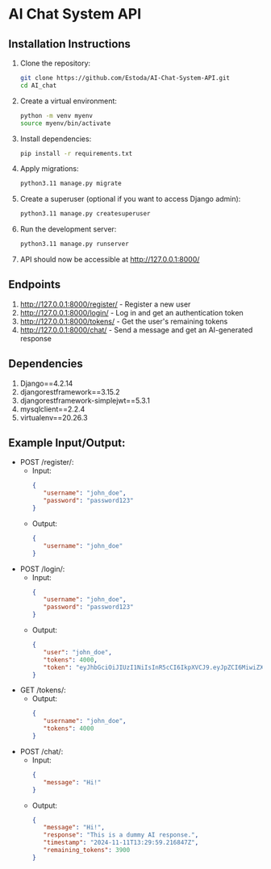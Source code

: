 # AI Chat System API

## Installation Instructions

1. Clone the repository:
   ```bash
   git clone https://github.com/Estoda/AI-Chat-System-API.git
   cd AI_chat

2. Create a virtual environment:
   ```bash
   python -m venv myenv
   source myenv/bin/activate 

3. Install dependencies:
   ```bash
   pip install -r requirements.txt

4. Apply migrations:
   ```bash
   python3.11 manage.py migrate

5. Create a superuser (optional if you want to access Django admin):
   ```bash
   python3.11 manage.py createsuperuser

6. Run the development server:
   ```bash
   python3.11 manage.py runserver

7. API should now be accessible at http://127.0.0.1:8000/

## Endpoints

1. http://127.0.0.1:8000/register/ - Register a new user
2. http://127.0.0.1:8000/login/ - Log in and get an authentication token
3. http://127.0.0.1:8000/tokens/ - Get the user's remaining tokens
4. http://127.0.0.1:8000/chat/ - Send a message and get an AI-generated response

## Dependencies

1. Django==4.2.14
2. djangorestframework==3.15.2
3. djangorestframework-simplejwt==5.3.1
4. mysqlclient==2.2.4
5. virtualenv==20.26.3

## Example Input/Output:

* POST /register/:
   - Input:
      ```json
      {
         "username": "john_doe",
         "password": "password123"
      }

   - Output:
      ```json
      {
         "username": "john_doe"
      }

* POST /login/:
   - Input:
      ```json
      {
         "username": "john_doe",
         "password": "password123"
      }

   - Output:
      ```json
      {
         "user": "john_doe",
         "tokens": 4000,
         "token": "eyJhbGciOiJIUzI1NiIsInR5cCI6IkpXVCJ9.eyJpZCI6MiwiZXhwIjoxNzMxMzM1MjA2LCJpYXQiOjE3MzEzMzE2MDZ9.7jwy56sy2uB_kJRCjRmZAmalxtGYFTvFjuaDra-0S7E"
      }

* GET /tokens/:
   - Output:
      ```json
      {
         "username": "john_doe",
         "tokens": 4000
      }

* POST /chat/:
   - Input:
      ```json
      {
         "message": "Hi!"
      }

   - Output:
      ```json
      {
         "message": "Hi!",
         "response": "This is a dummy AI response.",
         "timestamp": "2024-11-11T13:29:59.216847Z",
         "remaining_tokens": 3900
      }



